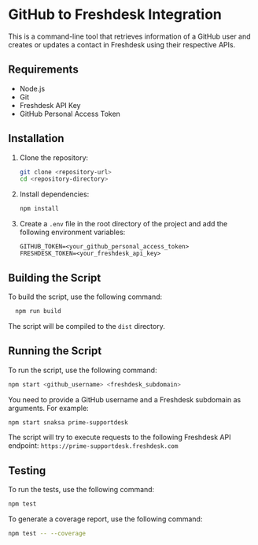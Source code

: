 # GitHub to Freshdesk Integration

This is a command-line tool that retrieves information of a GitHub user and creates or updates a contact in Freshdesk using their respective APIs.

## Requirements

- Node.js
- Git
- Freshdesk API Key
- GitHub Personal Access Token

## Installation

1. Clone the repository:
    ```sh
    git clone <repository-url>
    cd <repository-directory>
    ```

2. Install dependencies:
    ```sh
    npm install
    ```

3. Create a `.env` file in the root directory of the project and add the following environment variables:
    ```env
    GITHUB_TOKEN=<your_github_personal_access_token>
    FRESHDESK_TOKEN=<your_freshdesk_api_key>
    ```
   
## Building the Script

To build the script, use the following command:
```sh
  npm run build
```

The script will be compiled to the `dist` directory.

## Running the Script

To run the script, use the following command:
```sh
npm start <github_username> <freshdesk_subdomain>
```

You need to provide a GitHub username and a Freshdesk subdomain as arguments. For example:
```sh
npm start snaksa prime-supportdesk
```

The script will try to execute requests to the following Freshdesk API endpoint: `https://prime-supportdesk.freshdesk.com`

## Testing

To run the tests, use the following command:
```sh
npm test
```

To generate a coverage report, use the following command:
```sh
npm test -- --coverage
```